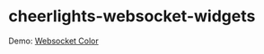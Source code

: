 # cheerlights-websocket-widgets

Demo: [Websocket Color](https://cheerlights.github.io/cheerlights-websocket-widgets/websocket-color.html)
